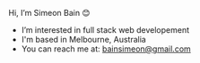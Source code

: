 Hi, I’m Simeon Bain 😊

- I’m interested in full stack web developement
- I'm based in Melbourne, Australia
- You can reach me at: bainsimeon@gmail.com

<!---
simeonbain/simeonbain is a ✨ special ✨ repository because its `README.md` (this file) appears on your GitHub profile.
You can click the Preview link to take a look at your changes.
--->
